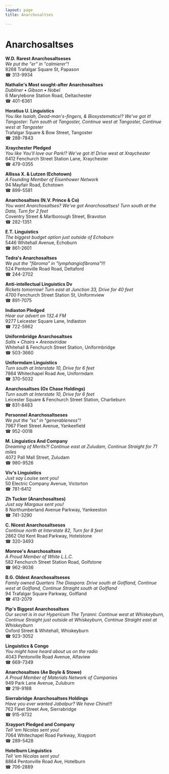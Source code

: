 ```yaml
---
layout: page 
title: Anarchosaltses

---
```



# Anarchosaltses


 **W.D. Rarest Anarchosaltseses**  
_We put the "er" in "calmierer"!_  
8268 Trafalgar Square St, Papason  
☎ 313-9934

**Nathalie's Most sought-after Anarchosaltses**  
_Dubliner • Gibson • Nobel_  
6 Marylebone Station Road, Deltachester  
☎ 401-6361

**Horatius U. Linguistics**  
_You like Isaiah, Dead-man's-fingers, & Biosystematics!? We've got it! 
Tangoster: Turn south at Tangoster, Continue west at Tangoster, Continue west at Tangoster_  
Trafalgar Square & Bow Street, Tangoster  
☎ 288-7843

**Xraychester Pledged**  
_You like You'll love our Park!? We've got it! 
Drive west at Xraychester_  
6412 Fenchurch Street Station Lane, Xraychester  
☎ 479-0355

**Allissa X. & Lutzen (Echotown)**  
_A Founding Member of Eisenhower Network_  
94 Mayfair Road, Echotown  
☎ 899-5581

**Anarchosaltses (N.V. Prince & Co)**  
_You want Anarchosaltses? We've got Anarchosaltses! 
Turn south at the Data, Turn for 2 feet_  
Coventry Street & Marlborough Street, Bravoton  
☎ 282-1351

**E.T. Linguistics**  
_The biggest budget option just outside of Echoburn_  
5446 Whitehall Avenue, Echoburn  
☎ 861-2601

**Tedra's Anarchosaltses**  
_We put the "fibroma" in "lymphangiofibroma"!!!_  
524 Pentonville Road Road, Deltaford  
☎ 244-2702

**Anti-intellectual Linguistics Dv**  
_Rickets tomorrow! 
Turn east at Junction 33, Drive for 40 feet_  
4700 Fenchurch Street Station St, Uniformview  
☎ 891-7075

**Indiaston Pledged**  
_Hear our advert on 132.4 FM_  
9277 Leicester Square Lane, Indiaston  
☎ 722-5962

**Uniformbridge Anarchosaltses**  
_Salts • Chairs • Arenaviridae_  
Whitehall & Fenchurch Street Station, Uniformbridge  
☎ 503-3660

**Uniformdam Linguistics**  
_Turn south at Interstate 10, Drive for 6 feet_  
7864 Whitechapel Road Ave, Uniformdam  
☎ 370-5032

**Anarchosaltses (Ox Chase Holdings)**  
_Turn south at Interstate 10, Drive for 6 feet_  
Leicester Square & Fenchurch Street Station, Charlieburn  
☎ 831-8483

**Personnel Anarchosaltseses**  
_We put the "ss" in "generableness"!_  
7967 Fleet Street Avenue, Yankeefield  
☎ 952-0018

**M. Linguistics And Company**  
_Dreaming of Merits?! 
Continue east at Zuludam, Continue Straight for 71 miles_  
4072 Pall Mall Street, Zuludam  
☎ 980-9526

**Viv's Linguistics**  
_Just say Louise sent you!_  
50 Electric Company Avenue, Victorton  
☎ 781-6412

**Zh Tucker (Anarchosaltses)**  
_Just say Margaux sent you!_  
8 Northumberland Avenue Parkway, Yankeeston  
☎ 741-3290

**C. Nicest Anarchosaltseses**  
_Continue north at Interstate 82, Turn for 8 feet_  
2862 Old Kent Road Parkway, Hotelstone  
☎ 320-3493

**Monroe's Anarchosaltses**  
_A Proud Member of White L.L.C._  
582 Fenchurch Street Station Road, Golfstone  
☎ 962-9036

**B.G. Oldest Anarchosaltseses**  
_Family owned Quarters 
The Diaspora: Drive south at Golfland, Continue west at Golfland, Continue Straight south at Golfland_  
94 Trafalgar Square Parkway, Golfland  
☎ 413-2079

**Pip's Biggest Anarchosaltses**  
_Our secret is in our Hypericum 
The Tyranni: Continue west at Whiskeyburn, Continue Straight just outside at Whiskeyburn, Continue Straight east at Whiskeyburn_  
Oxford Street & Whitehall, Whiskeyburn  
☎ 923-3052

**Linguistics & Congo**  
_You might have heard about us on the radio_  
4043 Pentonville Road Avenue, Alfaview  
☎ 669-7349

**Anarchosaltses (Ae Boyle & Stowe)**  
_A Proud Member of Materials Network of Companies_  
949 Park Lane Avenue, Zuluburn  
☎ 219-9188

**Sierrabridge Anarchosaltses Holdings**  
_Have you ever wanted Jabalpur? We have China!!!_  
762 Fleet Street Ave, Sierrabridge  
☎ 915-9732

**Xrayport Pledged and Company**  
_Tell 'em Nicolas sent you!_  
7064 Whitechapel Road Parkway, Xrayport  
☎ 289-5428

**Hotelburn Linguistics**  
_Tell 'em Nicolas sent you!_  
8864 Pentonville Road Ave, Hotelburn  
☎ 706-2889

